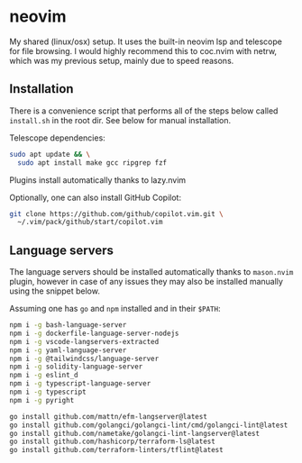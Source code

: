 # neovim

My shared (linux/osx) setup. It uses the built-in neovim lsp and telescope for
file browsing. I would highly recommend this to coc.nvim with netrw, which was
my previous setup, mainly due to speed reasons. 

## Installation

There is a convenience script that performs all of the steps below called
`install.sh` in the root dir. See below for manual installation.

Telescope dependencies:

```sh
sudo apt update && \
  sudo apt install make gcc ripgrep fzf
```

Plugins install automatically thanks to lazy.nvim

Optionally, one can also install GitHub Copilot:

```sh
git clone https://github.com/github/copilot.vim.git \
  ~/.vim/pack/github/start/copilot.vim
```

## Language servers

The language servers should be installed automatically thanks to `mason.nvim`
plugin, however in case of any issues they may also be installed manually using
the snippet below.

Assuming one has `go` and `npm` installed and in their `$PATH`:

```sh
npm i -g bash-language-server 
npm i -g dockerfile-language-server-nodejs 
npm i -g vscode-langservers-extracted 
npm i -g yaml-language-server
npm i -g @tailwindcss/language-server
npm i -g solidity-language-server
npm i -g eslint_d
npm i -g typescript-language-server
npm i -g typescript
npm i -g pyright

go install github.com/mattn/efm-langserver@latest 
go install github.com/golangci/golangci-lint/cmd/golangci-lint@latest
go install github.com/nametake/golangci-lint-langserver@latest
go install github.com/hashicorp/terraform-ls@latest
go install github.com/terraform-linters/tflint@latest
```
